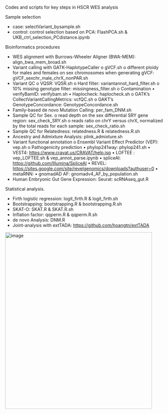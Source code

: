 Codes and scripts for key steps in HSCR WES analysis

Sample selection
-	case: selectVariant_bysample.sh
-	control: control selection based on PCA: FlashPCA.sh & UKB_ctrl_selection_PCdistance.ipynb

Bioinformatics procedures
-	WES alignment with Burrows-Wheeler Aligner (BWA-MEM): align_bwa_mem_broad.sh
-	Variant calling with GATK-HaplotypeCaller
o	gVCF.sh
o	different ploidy for males and females on sex chromosomes when generating gVCF: gVCF_sexchr_male_chrX_nonPAR.sh
-	Variant QC
o	VQSR: VQSR.sh
o	Hard filter: variantannot_hard_filter.sh
o	10% missing genotype filter: missingness_filter.sh
o	Contamination
•	verifyBamID: verifybam.sh
•	Haplocheck: haplocheck.sh
o	GATK’s CollectVariantCallingMetrics: vcfQC.sh
o	GAKT’s GenotypeConcordance: GenotypeConcordance.sh
-	Family-based de novo Mutation Calling: per_fam_DNM.sh
-	Sample QC for Sex. 
o	read depth on the sex differential SRY gene region: sex_check_SRY.sh
o	reads ratio on chrY versus chrX, normalized by the total reads for each sample: sex_check_ratio.sh
-	Sample QC for Relatedness: relatedness.R & relatedness.R.sh
-	Ancestry and Admixture Analysis: plink_admixture.sh
-	Variant functional annotation 
o	Ensembl Variant Effect Predictor (VEP): vep.sh
o	Pathogenicity prediction
•	phylop241way: phylop241.sh
•	VEST4: https://www.cravat.us/CRAVAT/help.jsp 
•	LOFTEE : vep_LOFTEE.sh & vep_annot_parse.ipynb
•	spliceAI: https://github.com/Illumina/SpliceAI
•	REVEL: https://sites.google.com/site/revelgenomics/downloads?authuser=0
•	metaRNN: 
•	gnomadAD AF: gnomadv4_AF_by_population.sh
-	Human Embryonic Gut Gene Expression: Seurat: scRNAseq_gut.R

Statistical analysis. 
-	Firth logistic regression: logit_firth.R & logit_firth.sh
-	Bootstrapping: bootstrapping.R & bootstrapping.R.sh
-	SKAT-O: SKAT.R & SKAT.R.sh
-	Inflation factor: qqperm.R & qqperm.R.sh
-	de novo Analysis: DNM.R
-	Joint-analysis with extTADA: https://github.com/hoangtn/extTADA
<img width="468" height="564" alt="image" src="https://github.com/user-attachments/assets/b7175e9e-18f1-441b-80f1-ed536ef755c1" />

